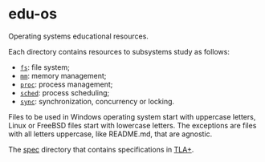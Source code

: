 # edu-os
Operating systems educational resources.

Each directory contains resources to subsystems study as follows:

* [`fs`](src/fs): file system;
* [`mm`](src/mm): memory management;
* [`proc`](src/proc): process management;
* [`sched`](src/sched): process scheduling;
* [`sync`](src/sync): synchronization, concurrency or locking.

Files to be used in Windows operating system start with uppercase
letters, Linux or FreeBSD files start with lowercase letters.  The
exceptions are files with all letters uppercase, like README.md, that are
agnostic.

The [spec](spec) directory that contains specifications in [TLA+](https://en.wikipedia.org/wiki/TLA%2B).
